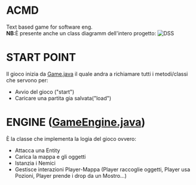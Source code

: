 # ACMD
Text based game for software eng. \
**NB**:È presente anche un class diagramm dell'intero progetto:
![DSS](https://www.plantuml.com/plantuml/png/TLRlRjis4F_EfpXq7ve1BOeC-rHlGOCaQmiqJPQatP-Y2CxInIPAaHf9UNCrlyk-xZdwOhiJQL5sFHkGoDyTxy_lU1HVX8W-TerHBLQVS47mw7MavlWHV7C-_7g0Pu-3imjd2A9kdN4BJK266h9HFtwce38O0iWow1K0t4QlxGAiQsWcSsqZj1ISJ0QrktLRRE6CKPMq5XH_xj3gY4VVYlRAwHgmhWMC8ye1nIv63O669H83g8r8o7RDwA9NrrU_lxvwUt6y7NodJcykJu-7PnhVlRkHUHenjb7MHG933n7SGqhgERnksfGlGcSXQ6739Q7A-NFMpZD__H3VWaBKVeSc1J1tpX1QoKWoAO2dngs8iM5nIxvQVlaN0h4hQBrR8I1Kk4As-4U7fd81mJeB57I813DmRTknqA2jjCI8G5L5dxMpnAuJwny-Wc5rlCWnIGWR0DZDEAV1IPz9MWHpv0U718bp3PMpaQncFJtMtgw47AzTp_7NPA0rk2O_-9wl8mtrlsHLtRZP53kDaHCYJbm8QhkvqTN4tD6eA7n9iQzvB96d3HC8cQiX4qPoD6TB2h7Vg8AS-WPx9GjMQ9odefw5iVF_ht3j1Y9tvNcxtWUAoVr6bR3XwTE_JxPKAd6G42c3olwcKFOmGOOSTiseqg8NGpSyBatAh9-Ut-KIHTrgg3MGQ7tv1sJpuJn4ZrNCAGq6rjAjaw2rNGclOUbyJEoYwIADzQhHMdS_nr0WpBbajFG-DaN9w1KPmtNFWF3s9c52NGR352oMeak3KlDgYNP1xyVZOD9LGjsXpYfuIPVRWUD8S-VNIOmnCiU9dQFqugOSVqnpvSIemQXNABqvnxasGZEpl06LTyom-_jjQcVesJ1veKJo7EV9wM8FKMgpNwzBPqDC5cllskr9mIj1RpEG0DIE-lrFM8caXzqKKcCZUv1yOJYiGaNGE8RoMPLDGEK98nq9yN7TaWIy9xj1MpkXTtJ_aiswNfLmSE7kBVafzWRhtNdNJgSltTneAm3_4vr3DwIQg1p151gSCi08PB4Q7U_XoVeUA17iGnBa7gRso1NXuFkGe0HmI9h2E2YIO0uAKaYJm-2IR7Sy7WIPFW5bqq-_nvLh6hJrR0BL52glswYTdQcyDvCMbpFDpujAsQrJdSK1dOsQn374S8dj3ydfap6uasr8B8GVmTAVy0h3yg2gM1Kxrup7BHgIjr4B0Xcg8jK27EKSFz5wx_CWJtr_haFhh9RkXRw81sFtskhF6Wrz9PXBnooCHfPib4337Xn3K0UiZmfgn_OUNamNmRJCsBPOpllfRvAQSxxM5YE5Ff-MVprPpyhjwbTchCn-AxEm8mjPnYcguKe5vzfJ9GKMks-lRixvzSl5xHs_hjwdz-tLkxjNQYozTJKfqPu41HKFsKannwTmhNskVa6__vYttmWTxIn9XtLT7n1duLHzCR6JqYgKtKQqdx4lfrew1PtOI1_XENQ6PaL1p5qEEc8hQmau30JRY8TIkcllcZQ6qgFQifa7h0Xo9-LwbYEwtBL4p2ERxcvyDe_Dg-lPEE4aqMWCCrNakurQD4LmAihJ8pjhtfyvOqgXfVPVgLoZ3-JxdNXhlT9rkYOQXC09yehy9QcML7swrJOCsE1qxywvQncUmpNvV9VrDDva1nOg30xgWPZ4Z7KCEkz927i6p2hMTDXyoQtSRiLafo6myV6ERntGmuCONA4017lbO4eEsEJFn0baNF5F6bZ03qjTrsG_fekTFAReoNPxgDJXKr6vwAbnT7Zj2x9rrvZ_0000)


# START POINT
Il gioco inizia da [Game.java](https://github.com/PdP03/ACMD/blob/main/src/Game.java) il quale andra a richiamare tutti i metodi/classi che servono per:
* Avvio del gioco ("start")
* Caricare una partita gia salvata("load")

# ENGINE ([GameEngine.java](https://github.com/PdP03/ACMD/blob/main/src/GameEngine.java))
È la classe che implementa la logia del gioco ovvero:
* Attacca una Entity
* Carica la mappa e gli oggetti
* Istanzia i Nemici
* Gestisce interazioni Player-Mappa (Player raccoglie oggetti, Player usa Pozioni, Player prende i drop da un Mostro...)


